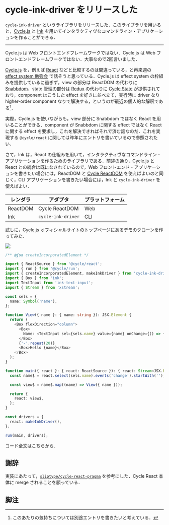 # cycle-ink-driver をリリースした

`cycle-ink-driver` というライブラリをリリースした．このライブラリを用いると，[Cycle.js](https://cycle.js.org) と [Ink](https://github.com/vadimdemedes/ink) を用いてインタラクティヴなコマンドライン・アプリケーションを作ることができる．

[](https://www.npmjs.com/package/cycle-ink-driver)

[](https://github.com/ryota-ka/cycle-ink-driver)

---

Cycle.js は Web フロントエンドフレームワークではない．Cycle.js は Web フロントエンドフレームワークではない．大事なので2回言いました．

[Cycle.js](https://cycle.js.org) を，例えば [React](https://reactjs.org) などと比較するのは間違っている，と再来週の [effect system 勉強会](https://connpass.com/event/124786/) で話そうと思っている．Cycle.js は effect system の枠組みを提供しているに過ぎず，view の部分は ReactDOM の代わりに [Snabbdom](https://github.com/snabbdom/snabbdom)，state 管理の部分は [Redux](https://redux.js.org) の代わりに [Cycle State](https://cycle.js.org/api/state.html) が提供されており，component はこうした effect を好きに並べ立て，実行時に driver なり higher-order component なりで解決する，というのが最近の個人的な解釈である[^1]．

実際，Cycle.js を使いながらも，view 部分に Snabbdom ではなく React を用いることができる．component が Snabbdom に関する effect ではなく React に関する effect を要求し，これを解決できればそれで済む話なのだ．これを実現する `@cycle/react` に関しては昨年にエントリを書いているので参照されたい．

[](https://ryota-ka.hatenablog.com/entry/2018/07/22/180141)

さて，Ink は，React の仕組みを用いて，インタラクティヴなコマンドライン・アプリケーションを作るためのライブラリである．前述の通り，Cycle.js と React との統合は既になされているので，Web フロントエンド・アプリケーションを書きたい場合には，ReactDOM と [Cycle ReactDOM](https://www.npmjs.com/package/@cycle/react-dom) を使えばよいのと同じく，CLI アプリケーションを書きたい場合には，Ink と `cycle-ink-driver` を使えばよい．

| レンダラ | アダプタ           | プラットフォーム |
| -------- | ------------------ | ---------------- |
| ReactDOM | Cycle ReactDOM     | Web              |
| Ink      | `cycle-ink-driver` | CLI              |

試しに，Cycle.js オフィシャルサイトのトップページにあるデモのクローンを作ってみた．

![](https://i.gyazo.com/d479ca6009d4e1c0e263cd41de6cfb09.gif)

```typescript
/** @jsx createIncorporatedElement */

import { ReactSource } from '@cycle/react';
import { run } from '@cycle/run';
import { createIncorporatedElement, makeInkDriver } from 'cycle-ink-driver';
import { Box } from 'ink';
import TextInput from 'ink-text-input';
import { Stream } from 'xstream';

const sels = {
  name: Symbol('name'),
};

function View({ name }: { name: string }): JSX.Element {
  return (
    <Box flexDirection="column">
      <Box>
        Name: <TextInput sel={sels.name} value={name} onChange={() => {}} />
      </Box>
      {'-'.repeat(20)}
      <Box>Hello {name}</Box>
    </Box>
  );
}

function main({ react }: { react: ReactSource }): { react: Stream<JSX.Element> } {
  const name$ = react.select(sels.name).events('change').startWith('');

  const view$ = name$.map((name) => View({ name }));

  return {
    react: view$,
  };
}

const drivers = {
  react: makeInkDriver(),
};

run(main, drivers);
```

コード全文はこちらから．

[](https://github.com/ryota-ka/cycle-ink-example)

## 謝辞

実装にあたって，[`sliptype/cycle-react-pragma`](https://github.com/sliptype/cycle-react-pragma) を参考にした．Cycle React 本体に merge されることを願っている．

## 脚注

[^1]: このあたりの気持ちについては別途エントリを書きたいと考えている．
